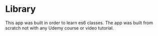 # Library
This app was built in order to learn es6 classes. The app was built from scratch not with any Udemy course or video tutorial. 

